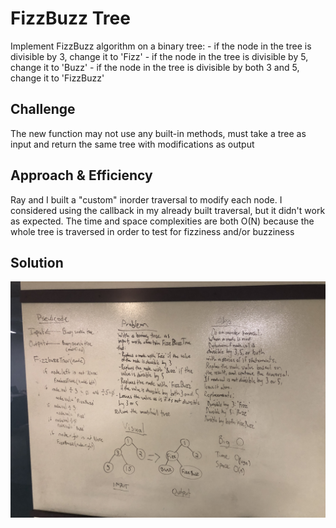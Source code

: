 # FizzBuzz Tree
Implement FizzBuzz algorithm on a binary tree:
    - if the node in the tree is divisible by 3, change it to 'Fizz'
    - if the node in the tree is divisible by 5, change it to 'Buzz'
    - if the node in the tree is divisible by both 3 and 5, change it to 'FizzBuzz'

## Challenge
The new function may not use any built-in methods, must take a tree as input and return the same tree with modifications as output

## Approach & Efficiency
Ray and I built a "custom" inorder traversal to modify each node. I considered using the callback in my already built traversal, but it didn't work as expected. The time and space complexities are both O(N) because the whole tree is traversed in order to test for fizziness and/or buzziness

## Solution
![](../../assets/FizzBuzzTree.jpg)
